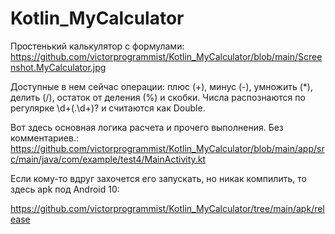 # Kotlin_MyCalculator

Простенький калькулятор с формулами:
https://github.com/victorprogrammist/Kotlin_MyCalculator/blob/main/Screenshot.MyCalculator.jpg

Доступные в нем сейчас операции: плюс (+), минус (-), умножить (*), делить (/), остаток от деления (%) и скобки. Числа распознаются по регулярке \d+(\.\d+)? и считаются как Double.

Вот здесь основная логика расчета и прочего выполнения. Без комментариев.: https://github.com/victorprogrammist/Kotlin_MyCalculator/blob/main/app/src/main/java/com/example/test4/MainActivity.kt

Если кому-то вдруг захочется его запускать, но никак компилить, то здесь apk под Android 10:

https://github.com/victorprogrammist/Kotlin_MyCalculator/tree/main/apk/release

